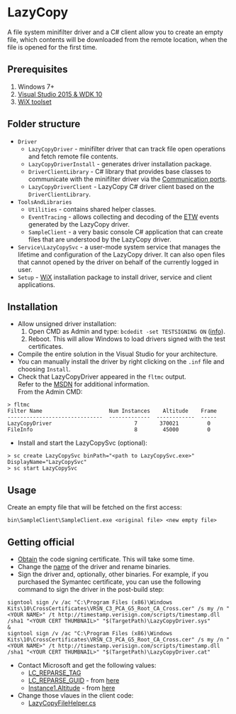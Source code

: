 LazyCopy
=============

A file system minifilter driver and a C# client allow you to create an empty file, which contents will be downloaded from the remote location, when the file is opened for the first time.

Prerequisites
-------

1. Windows 7+
2. [Visual Studio 2015 & WDK 10](https://msdn.microsoft.com/en-us/windows/hardware/dn913721.aspx)
3. [WiX toolset](https://wix.codeplex.com/releases/view/610859)

Folder structure
-------

- `Driver`
  - `LazyCopyDriver` - minifilter driver that can track file open operations and fetch remote file contents.
  - `LazyCopyDriverInstall` - generates driver installation package.
  - `DriverClientLibrary` - C# library that provides base classes to communicate with the minifilter driver via the [Communication ports](https://msdn.microsoft.com/en-us/library/windows/hardware/ff541931(v=vs.85).aspx).
  - `LazyCopyDriverClient` - LazyCopy C# driver client based on the `DriverClientLibrary`.
- `ToolsAndLibraries`
  - `Utilities` - contains shared helper classes.
  - `EventTracing` - allows collecting and decoding of the [ETW](https://msdn.microsoft.com/en-us/library/windows/desktop/bb968803(v=vs.85).aspx) events generated by the LazyCopy driver.
  - `SampleClient` - a very basic console C# application that can create files that are understood by the LazyCopy driver.
- `Service\LazyCopySvc` - a user-mode system service that manages the lifetime and configuration of the LazyCopy driver. It can also open files that cannot opened by the driver on behalf of the currently logged in user.
- `Setup` - [WiX](http://wixtoolset.org/) installation package to install driver, service and client applications.

Installation
-------

* Allow unsigned driver installation:
   1. Open CMD as Admin and type: `bcdedit -set TESTSIGNING ON` ([info](https://msdn.microsoft.com/en-us/library/windows/hardware/ff553484(v=vs.85).aspx)).
   2. Reboot. This will allow Windows to load drivers signed with the test certificates.
* Compile the entire solution in the Visual Studio for your architecture.
* You can manually install the driver by right clicking on the `.inf` file and choosing `Install`.
* Check that LazyCopyDriver appeared in the `fltmc` output.<br/>Refer to the [MSDN](https://msdn.microsoft.com/en-us/library/windows/hardware/ff548166(v=vs.85).aspx) for additional information.<br/> From the Admin CMD:
```
> fltmc
Filter Name                     Num Instances    Altitude    Frame
------------------------------  -------------  ------------  -----
LazyCopyDriver                          7       370021         0
FileInfo                                8        45000         0
```
* Install and start the LazyCopySvc (optional):
```
> sc create LazyCopySvc binPath="<path to LazyCopySvc.exe>" DisplayName="LazyCopySvc"
> sc start LazyCopySvc
```

Usage
-------

Create an empty file that will be fetched on the first access:
```
bin\SampleClient\SampleClient.exe <original file> <new empty file>
```

Getting official
-------

* [Obtain](https://msdn.microsoft.com/en-us/library/windows/hardware/hh801887.aspx) the code signing certificate. This will take some time.
* Change the [name](Driver/LazyCopyDriver/LazyCopyDriver.inf) of the driver and rename binaries.
* Sign the driver and, optionally, other binaries.
   For example, if you purchased the Symantec certificate, you can use the following command to sign the driver in the post-build step:
```
signtool sign /v /ac "C:\Program Files (x86)\Windows Kits\10\CrossCertificates\VRSN_C3_PCA_G5_Root_CA_Cross.cer" /s my /n "<YOUR NAME>" /t http://timestamp.verisign.com/scripts/timestamp.dll /sha1 "<YOUR CERT THUMBNAIL>" "$(TargetPath)\LazyCopyDriver.sys"
&
signtool sign /v /ac "C:\Program Files (x86)\Windows Kits\10\CrossCertificates\VRSN_C3_PCA_G5_Root_CA_Cross.cer" /s my /n "<YOUR NAME>" /t http://timestamp.verisign.com/scripts/timestamp.dll /sha1 "<YOUR CERT THUMBNAIL>" "$(TargetPath)\LazyCopyDriver.cat"
```
* Contact Microsoft and get the following values:
  - [LC_REPARSE_TAG](Driver/LazyCopyDriver/Globals.h)
  - [LC_REPARSE_GUID](Driver/LazyCopyDriver/LazyCopyDriver.c) - from [here](https://msdn.microsoft.com/en-us/library/windows/hardware/dn641624(v=vs.85).aspx)
  - [Instance1.Altitude](Driver/LazyCopyDriver/LazyCopyDriver.inf) - from [here](https://msdn.microsoft.com/en-us/library/windows/hardware/dn508284(v=vs.85).aspx)
* Change those vlaues in the client code:
  - [LazyCopyFileHelper.cs](Driver/LazyCopyDriverClient/LazyCopyFileHelper.cs)
